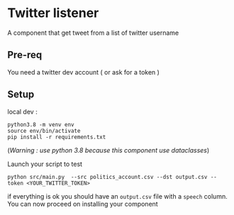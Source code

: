 # Twitter listener 

A component that get tweet from a list of twitter username

## Pre-req

You need a twitter dev account ( or ask for a token )

## Setup

local dev :

```
python3.8 -m venv env
source env/bin/activate
pip install -r requirements.txt
```

(*Warning : use python 3.8 because this component use dataclasses*)


Launch your script to test

```
python src/main.py  --src politics_account.csv --dst output.csv --token <YOUR_TWITTER_TOKEN>
```

if everything is ok you should have an `output.csv` file with a `speech` column. You can now proceed on installing your component   